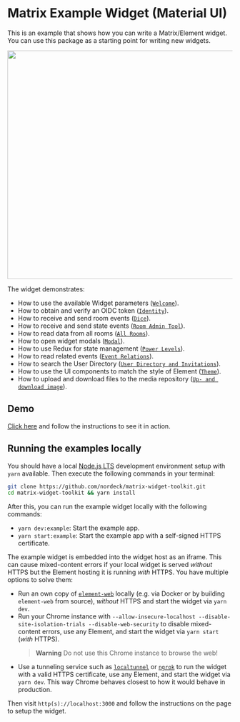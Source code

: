 # Matrix Example Widget (Material UI)

This is an example that shows how you can write a Matrix/Element widget.
You can use this package as a starting point for writing new widgets.

<img src='./docs/widget-overview.png' height='512'>

The widget demonstrates:

- How to use the available Widget parameters ([`Welcome`](./src/WelcomePage/WelcomePage.tsx)).
- How to obtain and verify an OIDC token ([`Identity`](./src/IdentityPage/IdentityPage.tsx)).
- How to receive and send room events ([`Dice`](./src/DicePage/DicePage.tsx)).
- How to receive and send state events ([`Room Admin Tool`](./src/RoomPage/RoomPage.tsx)).
- How to read data from all rooms ([`All Rooms`](./src/AllRoomsPage/AllRoomsPage.tsx)).
- How to open widget modals ([`Modal`](./src/ModalPage/ModalPage.tsx)).
- How to use Redux for state management ([`Power Levels`](./src/PowerLevelsPage/PowerLevelsPage.tsx)).
- How to read related events ([`Event Relations`](./src/RelationsPage/RelationsPage.tsx)).
- How to search the User Directory ([`User Directory and Invitations`](./src/InvitationsPage/InvitationsPage.tsx)).
- How to use the UI components to match the style of Element ([`Theme`](./src/ThemePage/ThemePage.tsx)).
- How to upload and download files to the media repository ([`Up- and download image`](./src/ImagePage/ImagePage.tsx)).

## Demo

[Click here](https://matrix-widget-toolkit-demo.netlify.app/) and follow the instructions to see it in action.

## Running the examples locally

You should have a local [Node.js LTS](https://nodejs.org) development environment setup with `yarn` available. Then execute the following commands in your terminal:

```bash
git clone https://github.com/nordeck/matrix-widget-toolkit.git
cd matrix-widget-toolkit && yarn install
```

After this, you can run the example widget locally with the following commands:

- `yarn dev:example`: Start the example app.
- `yarn start:example`: Start the example app with a self-signed HTTPS certificate.

The example widget is embedded into the widget host as an iframe.
This can cause mixed-content errors if your local widget is served _without_ HTTPS but the Element hosting it is running _with_ HTTPS.
You have multiple options to solve them:

- Run an own copy of [`element-web`](https://github.com/vector-im/element-web) locally (e.g. via Docker or by building `element-web` from source), _without_ HTTPS and start the widget via `yarn dev`.
- Run your Chrome instance with `--allow-insecure-localhost --disable-site-isolation-trials --disable-web-security` to disable mixed-content errors, use any Element, and start the widget via `yarn start` (_with_ HTTPS).
  > **Warning** Do not use this Chrome instance to browse the web!
- Use a tunneling service such as [`localtunnel`](https://github.com/localtunnel/localtunnel) or [`ngrok`](https://ngrok.com/) to run the widget with a valid HTTPS certificate, use any Element, and start the widget via `yarn dev`.
  This way Chrome behaves closest to how it would behave in production.

Then visit `http(s)://localhost:3000` and follow the instructions on the page to setup the widget.
